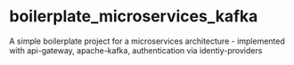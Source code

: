 # boilerplate_microservices_kafka
A simple boilerplate project for a microservices architecture - implemented with api-gateway, apache-kafka, authentication via identiy-providers
